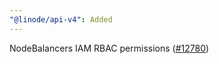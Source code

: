 ```yaml
---
"@linode/api-v4": Added
---
```


NodeBalancers IAM RBAC permissions ([#12780](https://github.com/linode/manager/pull/12780))
